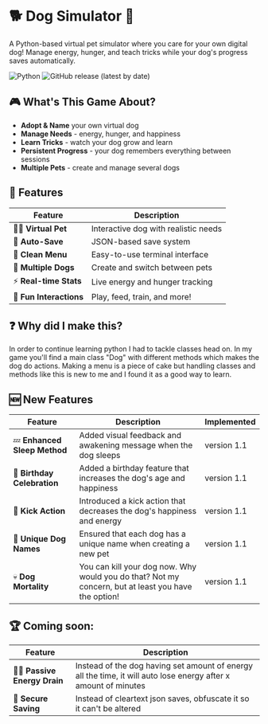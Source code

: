 # 🐕 Dog Simulator 🦴

A Python-based virtual pet simulator where you care for your own digital dog! Manage energy, hunger, and teach tricks while your dog's progress saves automatically.

![Python](https://img.shields.io/badge/python-3.13+-blue.svg)
![GitHub release (latest by date)](https://img.shields.io/github/v/release/lofovs/dog-simulator)

## 🎮 What's This Game About?

- **Adopt & Name** your own virtual dog
- **Manage Needs** - energy, hunger, and happiness
- **Learn Tricks** - watch your dog grow and learn
- **Persistent Progress** - your dog remembers everything between sessions
- **Multiple Pets** - create and manage several dogs

## 🚀 Features

| Feature | Description |
|---------|-------------|
| 🐕‍🦺 **Virtual Pet** | Interactive dog with realistic needs |
| 💾 **Auto-Save** | JSON-based save system |
| 📱 **Clean Menu** | Easy-to-use terminal interface |
| 🎯 **Multiple Dogs** | Create and switch between pets |
| ⚡ **Real-time Stats** | Live energy and hunger tracking |
| 🎉 **Fun Interactions** | Play, feed, train, and more! |

## ❓ Why did I make this?

In order to continue learning python I had to tackle classes head on. In my game you'll find a main class "Dog" with different methods which makes the dog do actions. Making a menu is a piece of cake but handling classes and methods like this is new to me and I found it as a good way to learn.

## 🆕 New Features 
| Feature | Description | Implemented |
|---------|-------------| ------------|
| 💤 **Enhanced Sleep Method** | Added visual feedback and awakening message when the dog sleeps | version 1.1 |
| 🥳 **Birthday Celebration** | Added a birthday feature that increases the dog's age and happiness | version 1.1 |
| 🦶 **Kick Action** | Introduced a kick action that decreases the dog's happiness and energy | version 1.1 |
| 🐶 **Unique Dog Names** | Ensured that each dog has a unique name when creating a new pet | version 1.1 |
| 💀 **Dog Mortality** | You can kill your dog now. Why would you do that? Not my concern, but at least you have the option! | version 1.1 |

## 🏆 Coming soon:

| Feature | Description |
|---------|-------------|
| 🐕‍🦺 **Passive Energy Drain** | Instead of the dog having set amount of energy all the time, it will auto lose energy after x amount of minutes |
| 🎯 **Secure Saving** | Instead of cleartext json saves, obfuscate it so it can't be altered |
